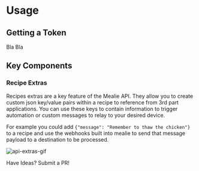 # Usage

## Getting a Token
Bla Bla

## Key Components
### Recipe Extras
Recipes extras are a key feature of the Mealie API. They allow you to create custom json key/value pairs within a recipe to reference from 3rd part applications. You can use these keys to contain information to trigger automation or custom messages to relay to your desired device. 

For example you could add `{"message": "Remember to thaw the chicken"}` to a recipe and use the webhooks built into mealie to send that message payload to a destination to be processed.

![api-extras-gif](../assets/gifs/api-extras.gif)

Have Ideas? Submit a PR!
